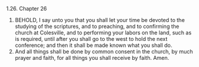 1.26. Chapter 26
1. BEHOLD, I say unto you that you shall let your time be devoted to the studying of the scriptures, and to preaching, and to confirming the church at Colesville, and to performing your labors on the land, such as is required, until after you shall go to the west to hold the next conference; and then it shall be made known what you shall do.
2. And all things shall be done by common consent in the church, by much prayer and faith, for all things you shall receive by faith. Amen.

